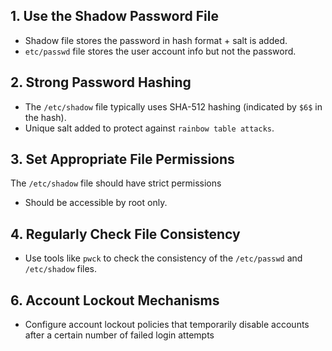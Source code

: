 
## 1. Use the Shadow Password File
- Shadow file stores the password in hash format + salt is added.
- `etc/passwd` file stores the user account info but not the password.
## 2. Strong Password Hashing
 - The `/etc/shadow` file typically uses SHA-512 hashing (indicated by `$6$` in the hash).
 - Unique salt added to protect against `rainbow table attacks`.


## 3. Set Appropriate File Permissions

The `/etc/shadow` file should have strict permissions
- Should be accessible by root only.

## 4. Regularly Check File Consistency
- Use tools like `pwck` to check the consistency of the `/etc/passwd` and `/etc/shadow` files. 
## 6. Account Lockout Mechanisms
- Configure account lockout policies that temporarily disable accounts after a certain number of failed login attempts